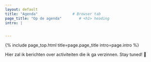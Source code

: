 ```yaml
---
layout: default
title: "Agenda"                # Browser tab
page_title: "Op de agenda"        # <h1> heading
intro: |
  

---
```


{% include page_top.html 
   title=page.page_title 
   intro=page.intro 
%}

<div class="custom-section">
  
<p>Hier zal ik berichten over activiteiten die ik ga verzinnen. Stay tuned! &#129488;</p>
  
</div>

